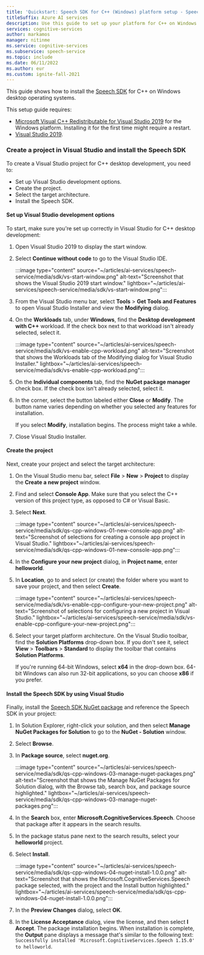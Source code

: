 ```yaml
---
title: 'Quickstart: Speech SDK for C++ (Windows) platform setup - Speech service'
titleSuffix: Azure AI services
description: Use this guide to set up your platform for C++ on Windows desktop operating systems by using the Speech SDK.
services: cognitive-services
author: markamos
manager: nitinme
ms.service: cognitive-services
ms.subservice: speech-service
ms.topic: include
ms.date: 06/11/2022
ms.author: eur
ms.custom: ignite-fall-2021
---
```


This guide shows how to install the [Speech SDK](~/articles/ai-services/speech-service/speech-sdk.md) for C++ on Windows desktop operating systems.

This setup guide requires:

* [Microsoft Visual C++ Redistributable for Visual Studio 2019](https://support.microsoft.com/topic/the-latest-supported-visual-c-downloads-2647da03-1eea-4433-9aff-95f26a218cc0) for the Windows platform. Installing it for the first time might require a restart.
* [Visual Studio 2019](https://visualstudio.microsoft.com/downloads/).

### Create a project in Visual Studio and install the Speech SDK

To create a Visual Studio project for C++ desktop development, you need to:

- Set up Visual Studio development options.
- Create the project.
- Select the target architecture.
- Install the Speech SDK.

#### Set up Visual Studio development options

To start, make sure you're set up correctly in Visual Studio for C++ desktop development:

1. Open Visual Studio 2019 to display the start window.   

1. Select **Continue without code** to go to the Visual Studio IDE.

   :::image type="content" source="~/articles/ai-services/speech-service/media/sdk/vs-start-window.png" alt-text="Screenshot that shows the Visual Studio 2019 start window." lightbox="~/articles/ai-services/speech-service/media/sdk/vs-start-window.png":::

1. From the Visual Studio menu bar, select **Tools** > **Get Tools and Features** to open Visual Studio Installer and view the **Modifying** dialog.   

1. On the **Workloads** tab, under **Windows**, find the **Desktop development with C++** workload. If the check box next to that workload isn't already selected, select it.

   :::image type="content" source="~/articles/ai-services/speech-service/media/sdk/vs-enable-cpp-workload.png" alt-text="Screenshot that shows the Workloads tab of the Modifying dialog for Visual Studio Installer." lightbox="~/articles/ai-services/speech-service/media/sdk/vs-enable-cpp-workload.png":::

1. On the **Individual components** tab, find the **NuGet package manager** check box. If the check box isn't already selected, select it.

1. In the corner, select the button labeled either **Close** or **Modify**. The button name varies depending on whether you selected any features for installation. 

   If you select **Modify**, installation begins. The process might take a while.

1. Close Visual Studio Installer.

#### Create the project

Next, create your project and select the target architecture:

1. On the Visual Studio menu bar, select **File** > **New** > **Project** to display the **Create a new project** window.
   
1. Find and select **Console App**. Make sure that you select the C++ version of this project type, as opposed to C# or Visual Basic.

1. Select **Next**.

   :::image type="content" source="~/articles/ai-services/speech-service/media/sdk/qs-cpp-windows-01-new-console-app.png" alt-text="Screenshot of selections for creating a console app project in Visual Studio." lightbox="~/articles/ai-services/speech-service/media/sdk/qs-cpp-windows-01-new-console-app.png":::   

1. In the **Configure your new project** dialog, in **Project name**, enter **helloworld**.

1. In **Location**, go to and select (or create) the folder where you want to save your project, and then select **Create**.

   :::image type="content" source="~/articles/ai-services/speech-service/media/sdk/vs-enable-cpp-configure-your-new-project.png" alt-text="Screenshot of selections for configuring a new project in Visual Studio." lightbox="~/articles/ai-services/speech-service/media/sdk/vs-enable-cpp-configure-your-new-project.png":::

1. Select your target platform architecture. On the Visual Studio toolbar, find the **Solution Platforms** drop-down box. If you don't see it, select **View** > **Toolbars** > **Standard** to display the toolbar that contains **Solution Platforms**.

   If you're running 64-bit Windows, select **x64** in the drop-down box. 64-bit Windows can also run 32-bit applications, so you can choose **x86** if you prefer.

#### Install the Speech SDK by using Visual Studio

Finally, install the [Speech SDK NuGet package](https://aka.ms/csspeech/nuget) and reference the Speech SDK in your project:

1. In Solution Explorer, right-click your solution, and then select **Manage NuGet Packages for Solution** to go to the **NuGet - Solution** window.

1. Select **Browse**.   

1. In **Package source**, select **nuget.org**.

   :::image type="content" source="~/articles/ai-services/speech-service/media/sdk/qs-cpp-windows-03-manage-nuget-packages.png" alt-text="Screenshot that shows the Manage NuGet Packages for Solution dialog, with the Browse tab, search box, and package source highlighted." lightbox="~/articles/ai-services/speech-service/media/sdk/qs-cpp-windows-03-manage-nuget-packages.png":::

1. In the **Search** box, enter **Microsoft.CognitiveServices.Speech**. Choose that package after it appears in the search results.

1. In the package status pane next to the search results, select your **helloworld** project.

1. Select **Install**.

   :::image type="content" source="~/articles/ai-services/speech-service/media/sdk/qs-cpp-windows-04-nuget-install-1.0.0.png" alt-text="Screenshot that shows the Microsoft.CognitiveServices.Speech package selected, with the project and the Install button highlighted." lightbox="~/articles/ai-services/speech-service/media/sdk/qs-cpp-windows-04-nuget-install-1.0.0.png":::

1. In the **Preview Changes** dialog, select **OK**.

1. In the **License Acceptance** dialog, view the license, and then select **I Accept**. The package installation begins. When installation is complete, the **Output** pane displays a message that's similar to the following text: `Successfully installed 'Microsoft.CognitiveServices.Speech 1.15.0' to helloworld`.


